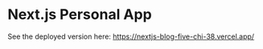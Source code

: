 # Next.js Personal App #

See the deployed version here: https://nextjs-blog-five-chi-38.vercel.app/
